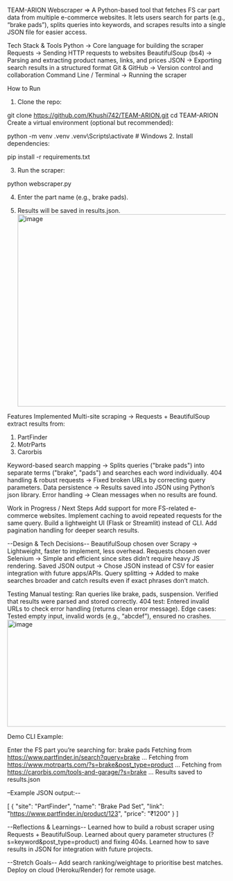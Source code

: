 TEAM-ARION Webscraper
=> A Python-based tool that fetches FS car part data from multiple e-commerce websites.
 It lets users search for parts (e.g., “brake pads”), splits queries into keywords, and scrapes results into a single JSON file for easier access.

Tech Stack & Tools
Python → Core language for building the scraper
Requests → Sending HTTP requests to websites
BeautifulSoup (bs4) → Parsing and extracting product names, links, and prices
JSON → Exporting search results in a structured format
Git & GitHub → Version control and collaboration
Command Line / Terminal → Running the scraper



How to Run
1. Clone the repo:

 git clone https://github.com/Khushi742/TEAM-ARION.git
cd TEAM-ARION
Create a virtual environment (optional but recommended):

 python -m venv .venv
            .venv\Scripts\activate      # Windows
2.
Install dependencies:

 pip install -r requirements.txt

3. Run the scraper:

 python webscraper.py

4. Enter the part name (e.g., brake pads).

5. Results will be saved in results.json.
   <img width="888" height="444" alt="image" src="https://github.com/user-attachments/assets/a704af7d-2140-4d18-9fe2-b3165116d948" />


Features Implemented
Multi-site scraping → Requests + BeautifulSoup extract results from:
1. PartFinder
2. MotrParts
3. Carorbis

Keyword-based search mapping → Splits queries ("brake pads") into separate terms ("brake", "pads") and searches each word individually.
404 handling & robust requests → Fixed broken URLs by correcting query parameters.
Data persistence → Results saved into JSON using Python’s json library.
Error handling → Clean messages when no results are found.



Work in Progress / Next Steps
Add support for more FS-related e-commerce websites.
Implement caching to avoid repeated requests for the same query.
Build a lightweight UI (Flask or Streamlit) instead of CLI.
Add pagination handling for deeper search results.



--Design & Tech Decisions--
BeautifulSoup chosen over Scrapy → Lightweight, faster to implement, less overhead.
Requests chosen over Selenium → Simple and efficient since sites didn’t require heavy JS rendering.
Saved JSON output → Chose JSON instead of CSV for easier integration with future apps/APIs.
Query splitting → Added to make searches broader and catch results even if exact phrases don’t match.



Testing
Manual testing: Ran queries like brake, pads, suspension. Verified that results were parsed and stored correctly.
404 test: Entered invalid URLs to check error handling (returns clean error message).
Edge cases: Tested empty input, invalid words (e.g., “abcdef”), ensured no crashes.
<img width="1004" height="247" alt="image" src="https://github.com/user-attachments/assets/6e68d210-7475-4e88-8283-e894d464f2ed" />




Demo
CLI Example:

 Enter the FS part you’re searching for: brake pads
Fetching from https://www.partfinder.in/search?query=brake ...
Fetching from https://www.motrparts.com/?s=brake&post_type=product ...
Fetching from https://carorbis.com/tools-and-garage/?s=brake ...
Results saved to results.json

–Example JSON output:--

 [
  {
    "site": "PartFinder",
    "name": "Brake Pad Set",
    "link": "https://www.partfinder.in/product/123",
    "price": "₹1200"
  }
]



--Reflections & Learnings--
Learned how to build a robust scraper using Requests + BeautifulSoup.
Learned about query parameter structures (?s=keyword&post_type=product) and fixing 404s.
Learned how to save results in JSON for integration with future projects.



--Stretch Goals--
Add search ranking/weightage to prioritise best matches.
Deploy on cloud (Heroku/Render) for remote usage.





